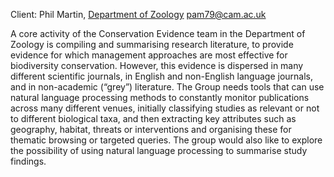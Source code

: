 Client: Phil Martin, [Department of
Zoology](Department_of_Zoology "wikilink") <pam79@cam.ac.uk>

A core activity of the Conservation Evidence team in the Department of
Zoology is compiling and summarising research literature, to provide
evidence for which management approaches are most effective for
biodiversity conservation. However, this evidence is dispersed in many
different scientific journals, in English and non-English language
journals, and in non-academic (“grey”) literature. The Group needs tools
that can use natural language processing methods to constantly monitor
publications across many different venues, initially classifying studies
as relevant or not to different biological taxa, and then extracting key
attributes such as geography, habitat, threats or interventions and
organising these for thematic browsing or targeted queries. The group
would also like to explore the possibility of using natural language
processing to summarise study findings.